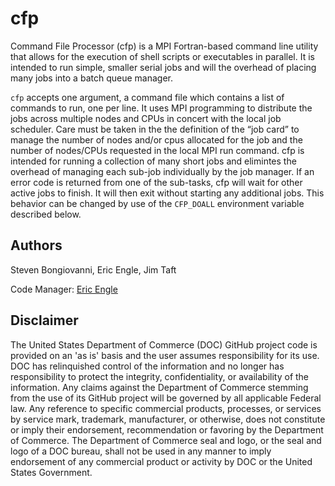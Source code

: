 # cfp

Command File Processor (cfp) is a MPI Fortran-based command line utility that allows for the execution of shell scripts or executables in parallel.  It is intended to run simple, smaller serial jobs and will the overhead of placing many jobs into a batch queue manager.

`cfp` accepts one argument, a command file which contains a list of commands to run, one per line. It uses MPI programming to distribute the jobs across multiple nodes and CPUs in concert with the local job scheduler. Care must be taken in the the definition of the “job card” to manage the number of nodes and/or cpus allocated for the job and the number of nodes/CPUs requested in the local MPI run command. cfp is intended for running a collection of many short jobs and elimintes the overhead of managing each sub-job individually by the job manager. If an error code is returned from one of the sub-tasks, cfp will wait for other active jobs to finish. It will then exit without starting any additional jobs. This behavior can be changed by use of the `CFP_DOALL` environment variable described below.

## Authors

Steven Bongiovanni, Eric Engle, Jim Taft

Code Manager: [Eric Engle](mailto:eric.engle@noaa.gov)

## Disclaimer

The United States Department of Commerce (DOC) GitHub project code is provided
on an 'as is' basis and the user assumes responsibility for its use. DOC has
relinquished control of the information and no longer has responsibility to
protect the integrity, confidentiality, or availability of the information. Any
claims against the Department of Commerce stemming from the use of its GitHub
project will be governed by all applicable Federal law. Any reference to
specific commercial products, processes, or services by service mark,
trademark, manufacturer, or otherwise, does not constitute or imply their
endorsement, recommendation or favoring by the Department of Commerce. The
Department of Commerce seal and logo, or the seal and logo of a DOC bureau,
shall not be used in any manner to imply endorsement of any commercial product
or activity by DOC or the United States Government.
